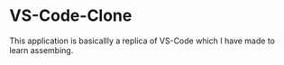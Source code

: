 # VS-Code-Clone
This application is basicallly a replica of VS-Code which I have made to learn assembing.
